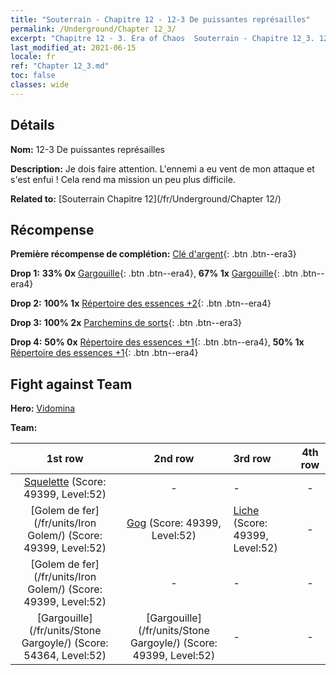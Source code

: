 ```yaml
---
title: "Souterrain - Chapitre 12 - 12-3 De puissantes représailles"
permalink: /Underground/Chapter 12_3/
excerpt: "Chapitre 12 - 3. Era of Chaos  Souterrain - Chapitre 12_3. 12-3 De puissantes représailles"
last_modified_at: 2021-06-15
locale: fr
ref: "Chapter 12_3.md"
toc: false
classes: wide
---
```


## Détails

 **Nom:** 12-3 De puissantes représailles

 **Description:** Je dois faire attention. L'ennemi a eu vent de mon attaque et s'est enfui ! Cela rend ma mission un peu plus difficile.

 **Related to:** [Souterrain Chapitre 12](/fr/Underground/Chapter 12/)

## Récompense

 **Première récompense de complétion:** [Clé d'argent](/ItemsFR/con_693/){: .btn .btn--era3}

 **Drop 1:** **33% 0x** [Gargouille](/ItemsFR/unt_236/){: .btn .btn--era4}, **67% 1x** [Gargouille](/ItemsFR/unt_236/){: .btn .btn--era4}

 **Drop 2:** **100% 1x** [Répertoire des essences +2](/ItemsFR/mat_53/){: .btn .btn--era4}

 **Drop 3:** **100% 2x** [Parchemins de sorts](/ItemsFR/con_694/){: .btn .btn--era3}

 **Drop 4:** **50% 0x** [Répertoire des essences +1](/ItemsFR/mat_46/){: .btn .btn--era4}, **50% 1x** [Répertoire des essences +1](/ItemsFR/mat_46/){: .btn .btn--era4}


## Fight against Team
 **Hero:** [Vidomina](/fr/heroes/Vidomina/)

 **Team:**


  | 1st row | 2nd row | 3rd row | 4th row |
  |:----:|:----:|:----|:----:|
  | [Squelette](/fr/units/Skeleton/) (Score: 49399, Level:52)  | - | - | - |
  | [Golem de fer](/fr/units/Iron Golem/) (Score: 49399, Level:52)  | [Gog](/fr/units/Gog/) (Score: 49399, Level:52)  | [Liche](/fr/units/Lich/) (Score: 49399, Level:52)  | - |
  | [Golem de fer](/fr/units/Iron Golem/) (Score: 49399, Level:52)  | - | - | - |
  | [Gargouille](/fr/units/Stone Gargoyle/) (Score: 54364, Level:52)  | [Gargouille](/fr/units/Stone Gargoyle/) (Score: 49399, Level:52)  | - | - |


